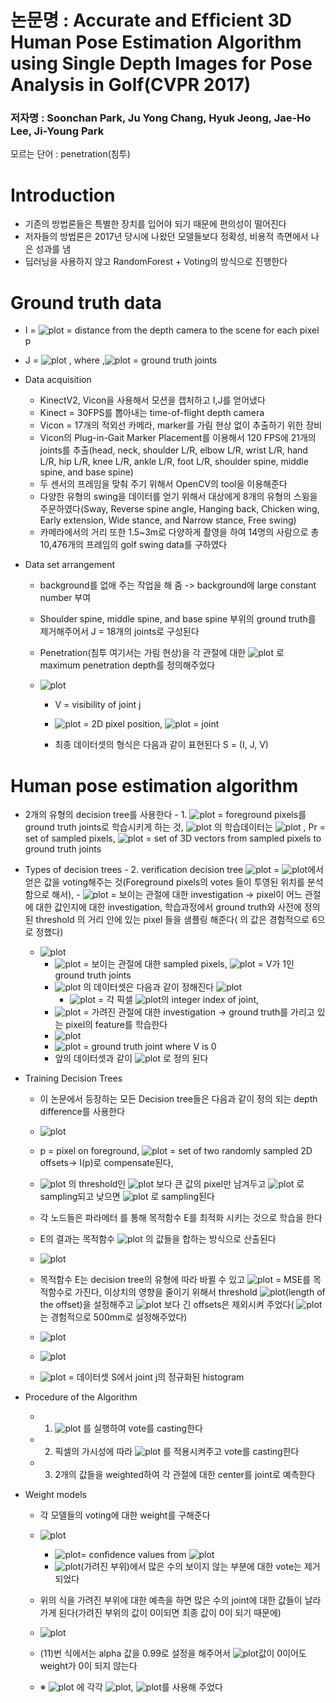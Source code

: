 # 논문명 : Accurate  and Efﬁcient 3D Human Pose  Estimation Algorithm using  Single  Depth  Images for Pose  Analysis  in Golf(CVPR 2017)
### 저자명 : Soonchan  Park,  Ju Yong Chang,  Hyuk Jeong,  Jae-Ho  Lee,  Ji-Young  Park


모르는 단어 : penetration(침투)


# Introduction
- 기존의 방법론들은 특별한 장치를 입어야 되기 때문에 편의성이 떨어진다
- 저자들의 방법론은 2017년 당시에 나왔던 모델들보다 정확성, 비용적 측면에서 나은 성과를 냄
- 딥러닝을 사용하지 않고 RandomForest + Voting의 방식으로 진행한다


# Ground truth data
- I =  ![plot](https://user-images.githubusercontent.com/69032315/149350915-9c3a708e-5dde-4f82-b230-8e25f2ea9ded.png) = distance from the depth camera to the scene for each pixel p
- J = ![plot](https://user-images.githubusercontent.com/69032315/149354362-a717eba6-7a34-427a-8997-ebb60dcf4f55.png) , where  ,![plot](https://user-images.githubusercontent.com/69032315/149354397-7d877fe6-5199-4c93-bf18-141d7def014a.png) = ground truth joints

- Data acquisition
	- KinectV2, Vicon을 사용해서 모션을 캡처하고 I,J를 얻어냈다
	- Kinect = 30FPS를 뽑아내는 time-of-flight depth camera
	- Vicon = 17개의 적외선 카메라, marker를 가림 현상 없이 추출하기 위한 장비
	- Vicon의 Plug-in-Gait Marker Placement를 이용해서 120 FPS에 21개의 joints를 추출(head, neck, shoulder L/R, elbow L/R, wrist L/R, hand L/R, hip L/R, knee L/R, ankle L/R, foot L/R, shoulder spine, middle spine, and base spine)
	- 두 센서의 프레임을 맞춰 주기 위해서 OpenCV의 tool을 이용해준다 
	- 다양한 유형의 swing을 데이터를 얻기 위해서 대상에게 8개의 유형의 스윙을 주문하였다(Sway, Reverse spine angle, Hanging back, Chicken wing, Early extension, Wide stance, and Narrow stance, Free swing)
	- 카메라에서의 거리 또한 1.5~3m로 다양하게 촬영을 하여 14명의 사람으로 총 10,476개의 프레임의 golf swing data를 구하였다

- Data set arrangement
	- background를 없애 주는 작업을 해 줌 -> background에 large constant number 부여
	- Shoulder spine, middle spine, and base spine 부위의 ground truth를 제거해주어서 J = 18개의 joints로 구성된다
	- Penetration(침투 여기서는 가림 현상)을 각 관절에 대한 ![plot](https://user-images.githubusercontent.com/69032315/149354471-d0ca28eb-61b5-4afe-ac93-785eb721b3f8.png) 로 maximum penetration depth를 정의해주었다 

  - ![plot](https://user-images.githubusercontent.com/69032315/149354489-e176f4d6-a905-4470-a808-f8b32fb60e26.png)

	- V = visibility of joint j
 
	-  ![plot](https://user-images.githubusercontent.com/69032315/149354575-adf8abda-6f0e-406e-92cd-673857b355a6.png) = 2D pixel position, ![plot](https://user-images.githubusercontent.com/69032315/149354592-52066865-5b77-46b3-a992-ea9a0c76fee0.png)  = joint
	- 최종 데이터셋의 형식은 다음과 같이 표현된다 S = (I, J, V)


# Human pose estimation algorithm
  - 2개의 유형의 decision tree를 사용한다
		- 1. ![plot](https://user-images.githubusercontent.com/69032315/149354688-8d796cbe-a382-4c29-8605-37f63e743fb9.png)  = foreground pixels를 ground truth joints로 학습시키게 하는 것, ![plot](https://user-images.githubusercontent.com/69032315/149354734-bf10bbf7-b6fd-44b4-9a6f-d76b06772f0d.png) 의 학습데이터는 ![plot](https://user-images.githubusercontent.com/69032315/149354750-74505fc4-4017-4c97-babb-92d5c51c4e32.png) , Pr = set of sampled pixels, ![plot](https://user-images.githubusercontent.com/69032315/149354784-570d4b56-23db-463d-ae55-fbb010e00775.png)  = set of 3D vectors from sampled pixels to ground truth joints

- Types of decision trees
		- 2. verification decision tree  ![plot](https://user-images.githubusercontent.com/69032315/149354794-4b7eabe4-2be1-4889-8121-7c4e7a50dedf.png) =  ![plot](https://user-images.githubusercontent.com/69032315/149354811-e9811b5f-af10-4a8a-b1ab-357a59b6487e.png)에서 얻은 값을 voting해주는 것(Foreground pixels의 votes 들이 투영된 위치를 분석함으로 해서), 
		- ![plot](https://user-images.githubusercontent.com/69032315/149354840-cc19cb07-1822-45e4-8a7f-2813075a1652.png)  = 보이는 관절에 대한 investigation -> pixel이 어느 관절에 대한 값인지에 대한 investigation, 학습과정에서 ground truth와 사전에 정의된 threshold  의 거리 안에 있는 pixel 들을 샘플링 해준다( 의 값은 경험적으로 6으로 정했다)
		
	-  ![plot](https://user-images.githubusercontent.com/69032315/149354862-48488132-a52c-47af-9638-7dae0864a7ce.png)
		-  ![plot](https://user-images.githubusercontent.com/69032315/149354873-db2880ed-92ab-4e7c-bc78-e7955025def9.png) = 보이는 관절에 대한 sampled pixels, ![plot](https://user-images.githubusercontent.com/69032315/149354890-bd128e74-8c0f-45e9-af45-b24ecc719eb0.png)  = V가 1인 ground truth joints
		- ![plot](https://user-images.githubusercontent.com/69032315/149354919-34fb65f8-821c-403a-b682-be6b9f7aa94a.png) 의 데이터셋은 다음과 같이 정해진다  ![plot](https://user-images.githubusercontent.com/69032315/149354952-a0d0b1a4-7080-4d9f-9044-b62450f556ea.png)
			-  ![plot](https://user-images.githubusercontent.com/69032315/149354982-d97a7767-3577-454e-97ab-71898d263c3f.png) = 각 픽셀  ![plot](https://user-images.githubusercontent.com/69032315/149355006-aa7896b3-da9d-4323-9ce9-3179d9fb83ec.png)의 integer index of joint, 
		-  ![plot](https://user-images.githubusercontent.com/69032315/149355109-fcac5a2e-7057-4c64-bad1-168e3ec13ac4.png) = 가려진 관절에 대한 investigation -> ground truth를 가리고 있는 pixel의 feature를 학습한다
		-  ![plot](https://user-images.githubusercontent.com/69032315/149355125-35e4dcd9-c9c4-4829-b8c4-b3b82f20c0f9.png)
		- ![plot](https://user-images.githubusercontent.com/69032315/149355139-563e90b4-7bb0-4956-a851-96929de4686a.png) = ground truth joint where V is 0
		- 앞의 데이터셋과 같이 ![plot](https://user-images.githubusercontent.com/69032315/149355152-8149b9b0-2aec-4a83-9e2f-d3a0d0c77370.png) 로 정의 된다

- Training Decision Trees
	- 이 논문에서 등장하는 모든 Decision tree들은 다음과 같이 정의 되는 depth difference를 사용한다 
	-  ![plot](https://user-images.githubusercontent.com/69032315/149355208-71ce0972-9884-4b29-acf3-63faf0f7d66f.png)
	- p = pixel on foreground, ![plot](https://user-images.githubusercontent.com/69032315/149355224-77be2b20-79ec-49da-b6f2-79125e8a8d0a.png)  = set of two randomly sampled 2D offsets-> I(p)로 compensate된다, 
	- ![plot](https://user-images.githubusercontent.com/69032315/149355238-5d57c679-09f5-4d28-b56f-cf402b775f30.png) 의 threshold인 ![plot](https://user-images.githubusercontent.com/69032315/149355260-4d380227-6954-4f38-8e0c-89b4679b0a4b.png) 보다 큰 값의 pixel만 남겨두고 ![plot](https://user-images.githubusercontent.com/69032315/149355288-d1b84c6d-5e10-4bd5-aa70-414782e99ade.png) 로 sampling되고 낮으면 ![plot](https://user-images.githubusercontent.com/69032315/149355311-40f04f60-2bf8-43cc-8cba-6879ec2c6712.png) 로 sampling된다 

	- 각 노드들은 파라메터 를 통해 목적함수 E를 최적화 시키는 것으로 학습을 한다 
	- E의 결과는 목적함수 ![plot](https://user-images.githubusercontent.com/69032315/149355322-e6d9d5db-7cb1-4eb3-8690-4cb6749c8fdb.png) 의 값들을 합하는 방식으로 산출된다
	-  ![plot](https://user-images.githubusercontent.com/69032315/149356088-3ff85529-62dc-44cd-af74-3b16fedfddbf.png)
	- 목적함수 E는 decision tree의 유형에 따라 바뀔 수 있고 ![plot](https://user-images.githubusercontent.com/69032315/149355356-ea053dcb-8360-4bfa-901d-94790db05ec8.png)  = MSE를 목적함수로 가진다, 이상치의 영향을 줄이기 위해서 threshold ![plot](https://user-images.githubusercontent.com/69032315/149355378-7eab9ba2-70cd-4b47-9e0a-3ea3a434273b.png)(length of the offset)을 설정해주고 ![plot](https://user-images.githubusercontent.com/69032315/149355405-b11b0ac2-f4e8-4784-91d8-dac804621d0a.png) 보다 긴 offsets은 제외시켜 주었다( ![plot](https://user-images.githubusercontent.com/69032315/149355425-26121532-6388-47eb-96d6-b28bd85f2ecd.png)는 경험적으로 500mm로 설정해주었다)

	- ![plot](https://user-images.githubusercontent.com/69032315/149356210-68c34a8f-b336-47c0-bbc7-2826ef4e466d.png)
	- ![plot](https://user-images.githubusercontent.com/69032315/149355463-6cb50344-cfac-4428-8dee-93c9bf098e2c.png)
	- ![plot](https://user-images.githubusercontent.com/69032315/149355486-6a6b5615-8e4a-48bb-aecf-134ca5696721.png) = 데이터셋 S에서 joint j의 정규화된 histogram 

- Procedure of the Algorithm
	- 1. ![plot](https://user-images.githubusercontent.com/69032315/149355552-9de74d10-bacd-4394-adb0-7bbe7b79ddba.png) 를 실행하여 vote를 casting한다 
	- 2. 픽셀의 가시성에 따라 ![plot](https://user-images.githubusercontent.com/69032315/149355568-24a1cb01-c474-4b09-bfa5-9cbb4aaf64a0.png)  를 적용시켜주고 vote를 casting한다
	- 3. 2개의 값들을 weighted하여 각 관절에 대한 center를 joint로 예측한다

- Weight models
	- 각 모델들의 voting에 대한 weight를 구해준다
	-  ![plot](https://user-images.githubusercontent.com/69032315/149355588-ad819097-70de-431c-818d-c3d9350e49fd.png)
		-  ![plot](https://user-images.githubusercontent.com/69032315/149355603-46aabd69-8721-49a6-8355-d981fe31efe8.png)= confidence values from  ![plot](https://user-images.githubusercontent.com/69032315/149355623-7d9a8580-654d-4d2d-9103-9ecb92e8839d.png)
		-  ![plot](https://user-images.githubusercontent.com/69032315/149355637-8d36b5ee-ef65-4545-8c4b-00926d648579.png)(가려진 부위)에서 많은 수의 보이지 않는 부분에 대한 vote는 제거되었다 
	- 위의 식을 가려진 부위에 대한 예측을 하면 많은 수의 joint에 대한 값들이 날라가게 된다(가려진 부위의 값이 0이되면 최종 값이 0이 되기 때문에)
	-  ![plot](https://user-images.githubusercontent.com/69032315/149355652-72393c26-f172-453a-8d7d-565c959383d7.png)
	- (11)번 식에서는 alpha 값을 0.99로 설정을 해주어서  ![plot](https://user-images.githubusercontent.com/69032315/149355670-d76b4784-e159-4a8f-89fa-abcd2957e4bf.png)값이 0이어도 weight가 0이 되지 않는다
	
	- ※ ![plot](https://user-images.githubusercontent.com/69032315/149355689-4343b52f-7506-49eb-94a1-c960451b2729.png) 에 각각  ![plot](https://user-images.githubusercontent.com/69032315/149355699-8c4fa0bd-52ba-43eb-b6d7-4af43eca183b.png), ![plot](https://user-images.githubusercontent.com/69032315/149355714-3b7822b2-90a8-494c-a36c-d1219d51b060.png)를 사용해 주었다 












